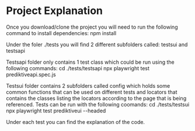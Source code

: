 # Project Explanation

Once you download/clone the project you will need to run the following command to install dependencies:
npm install

Under the foler ./tests you will find 2 different subfolders called: testsui and testsapi

Testsapi folder only contains 1 test class which could be run using the following commands:
cd ./tests/testsapi
npx playwright test prediktiveapi.spec.js

Testsui folder contains 2 subfolders called config which holds some common functions that can be used on different tests and
locators that contains the classes listing the locators according to the page that is being referenced. Tests can be run with the following coomands:
cd ./tests/testsui
npx playwright test prediktiveui --headed

Under each test you can find the explanation of the code.
